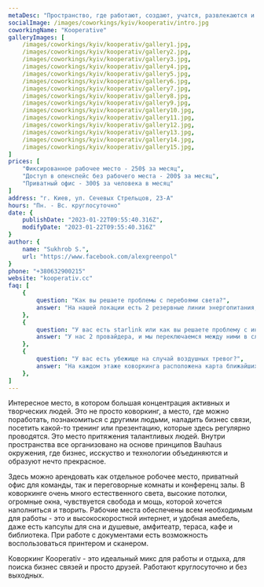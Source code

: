 ```yaml
---
metaDesc: "Пространство, где работают, создают, учатся, развлекаются и вдохновляются. Мы проводим свои мероприятия и предоставляем локации для проведения ваших событий."
socialImage: /images/coworkings/kyiv/kooperativ/intro.jpg
coworkingName: "Kooperative"
galleryImages: [
	/images/coworkings/kyiv/kooperativ/gallery1.jpg,
	/images/coworkings/kyiv/kooperativ/gallery2.jpg,
	/images/coworkings/kyiv/kooperativ/gallery3.jpg,
	/images/coworkings/kyiv/kooperativ/gallery4.jpg,
	/images/coworkings/kyiv/kooperativ/gallery5.jpg,
	/images/coworkings/kyiv/kooperativ/gallery6.jpg,
	/images/coworkings/kyiv/kooperativ/gallery7.jpg,
	/images/coworkings/kyiv/kooperativ/gallery8.jpg,
	/images/coworkings/kyiv/kooperativ/gallery9.jpg,
	/images/coworkings/kyiv/kooperativ/gallery10.jpg,
	/images/coworkings/kyiv/kooperativ/gallery11.jpg,
	/images/coworkings/kyiv/kooperativ/gallery12.jpg,
	/images/coworkings/kyiv/kooperativ/gallery13.jpg,
	/images/coworkings/kyiv/kooperativ/gallery14.jpg,
	/images/coworkings/kyiv/kooperativ/gallery15.jpg,
]
prices: [
	"Фиксированное рабочее место - 250$ за месяц",
	"Доступ в опенспейс без рабочего места - 200$ за месяц",
	"Приватный офис - 300$ за человека в месяц"
]
address: "г. Киев, ул. Сечевых Стрельцов, 23-А"
hours: "Пн. - Вс. круглосуточно"
date: {
	publishDate: "2023-01-22T09:55:40.316Z",
	modifyDate: "2023-01-22T09:55:40.316Z"
}
author: {
	name: "Sukhrob S.",
	url: "https://www.facebook.com/alexgreenpol"
}
phone: "+380632900215"
website: "kooperativ.cc"
faq: [
	{
		question: "Как вы решаете проблемы с перебоями света?", 
		answer: "На нашей локации есть 2 резервные линии энергопитания, пока проблем с электричество у нас не возникало, но вопрос генератора сейчас решается."
	},
	{
		question: "У вас есть starlink или как вы решаете проблему с интернетом?", 
		answer: "У нас 2 провайдера, и мы переключаемся между ними в случае каких-то проблем или аварий."
	},
	{
		question: "У вас есть убежище на случай воздушных тревог?", 
		answer: "На каждом этаже коворкинга расположена карта ближайших укрытий! Укрытие со светом, водой и интернетом находится через дорогу от нас."
	},
]
---
```


Интересное место, в котором большая концентрация активных и творческих людей. Это не просто коворкинг, а место, где можно поработать, познакомиться с другими людьми, наладить бизнес связи, посетить какой-то тренинг или презентацию, которые здесь регулярно проводятся. Это место притяжения талантливых людей. Внутри пространства все организовано на основе принципов Bauhaus окружения, где бизнес, исскуство и технологии объединяются и образуют нечто прекрасное.

Здесь можно арендовать как отдельное робочее место, приватный офис для команды, так и переговорные комнаты и конференц залы. В коворкинге очень много естественного света, высокие потолки, огромные окна, чувствуется свобода и мощь, которой хочется наполниться и творить. Рабочие места обеспечены всем необходимым для работы - это и высокоскоростной интернет, и удобная амебель, даже есть капсулы для сна и душевые, амфитеатр, тераса, кафе и библиотека. При работе с документами есть возможность воспользоваться принтером и сканером.

Коворкинг Kooperativ - это идеальный микс для работы и отдыха, для поиска бизнес связей и просто друзей. Работают круглосуточно и без выходных.
